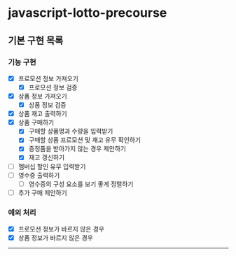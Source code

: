 # javascript-lotto-precourse

## 기본 구현 목록

### 기능 구현

- [x] 프로모션 정보 가져오기
  - [x] 프로모션 정보 검증
- [x] 상품 정보 가져오기
  - [x] 상품 정보 검증
- [x] 상품 재고 출력하기
- [x] 상품 구매하기
  - [x] 구매할 상품명과 수량을 입력받기
  - [x] 구매할 상품 프로모션 및 재고 유무 확인하기
  - [x] 증정품을 받아가지 않는 경우 제안하기
  - [x] 재고 갱신하기
- [ ] 멤버십 할인 유무 입력받기
- [ ] 영수증 출력하기
  - [ ] 영수증의 구성 요소를 보기 좋게 정렬하기
- [ ] 추가 구매 제안하기

### 예외 처리

- [x] 프로모션 정보가 바르지 않은 경우
- [x] 상품 정보가 바르지 않은 경우

---
